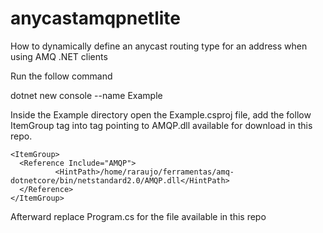 # anycastamqpnetlite
How to dynamically define an anycast routing type for an address when using AMQ .NET clients


Run the follow command

dotnet new console --name Example

Inside the Example directory open the Example.csproj file, add the follow ItemGroup tag into <Project> tag pointing to AMQP.dll available for download in this repo.

```
<ItemGroup>
  <Reference Include="AMQP">
          <HintPath>/home/raraujo/ferramentas/amq-dotnetcore/bin/netstandard2.0/AMQP.dll</HintPath>
  </Reference>
</ItemGroup>
```

Afterward replace Program.cs for the file available in this repo
